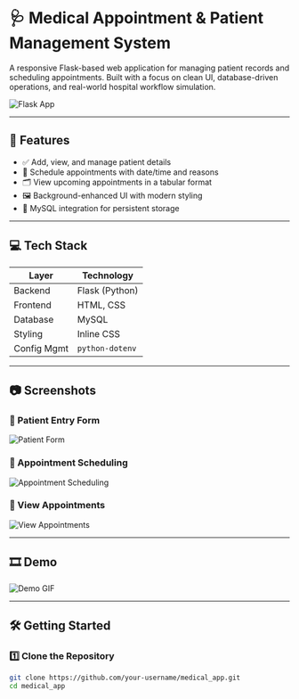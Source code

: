 # 🩺 Medical Appointment & Patient Management System

A responsive Flask-based web application for managing patient records and scheduling appointments. Built with a focus on clean UI, database-driven operations, and real-world hospital workflow simulation.

![Flask App](assets/screenshot_form.png)

---

## 🚀 Features

- ✅ Add, view, and manage patient details
- 📅 Schedule appointments with date/time and reasons
- 🗂 View upcoming appointments in a tabular format
- 🖼️ Background-enhanced UI with modern styling
- 🧩 MySQL integration for persistent storage

---

## 💻 Tech Stack

| Layer        | Technology       |
|--------------|------------------|
| Backend      | Flask (Python)   |
| Frontend     | HTML, CSS        |
| Database     | MySQL            |
| Styling      | Inline CSS       |
| Config Mgmt  | `python-dotenv`  |

---

## 📷 Screenshots

### 🧾 Patient Entry Form
![Patient Form](assets/screenshot_form.png)

### 📅 Appointment Scheduling
![Appointment Scheduling](assets/screenshot_appointments.png)

### 📖 View Appointments
![View Appointments](assets/screenshot_view.png)

---

## 🎞️ Demo

![Demo GIF](assets/demo.gif)

---

## 🛠️ Getting Started

### 1️⃣ Clone the Repository

```bash
git clone https://github.com/your-username/medical_app.git
cd medical_app
